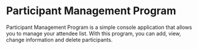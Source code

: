# Participant Management Program
Participant Management Program is a simple console application that allows you to manage your attendee list. With this program, you can add, view, change information and delete participants.
